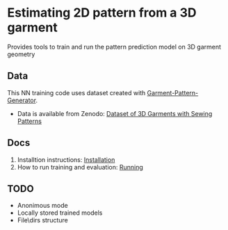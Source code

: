 # Estimating 2D pattern from a 3D garment

Provides tools to train and run the pattern prediction model on 3D garment geometry 

## Data

This NN training code uses dataset created with [Garment-Pattern-Generator](https://github.com/maria-korosteleva/Garment-Pattern-Generator).
* Data is available from Zenodo: [Dataset of 3D Garments with Sewing Patterns
](https://doi.org/10.5281/zenodo.5267549)

## Docs

1. Installtion instructions: [Installation](docs/Installation.md)
2. How to run training and evaluation: [Running](docs/Running.md)


## TODO
* Anonimous mode
* Locally stored trained models
* File\dirs structure
